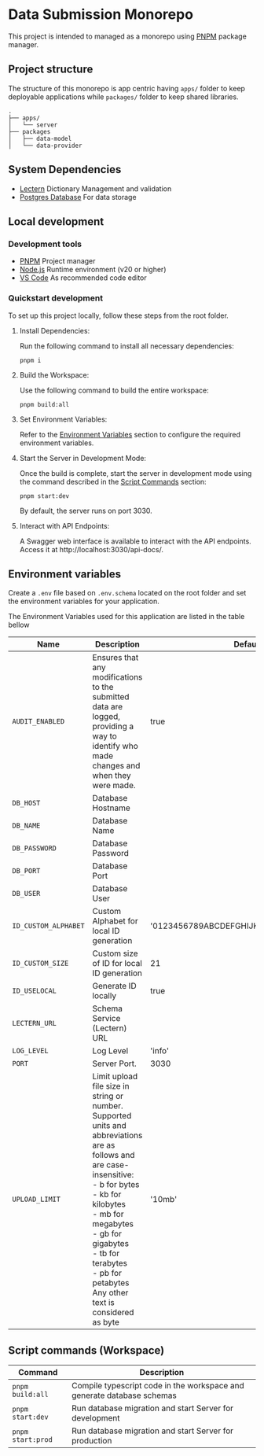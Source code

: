 # Data Submission Monorepo

This project is intended to managed as a monorepo using [PNPM](https://pnpm.io/) package manager.

## Project structure

The structure of this monorepo is app centric having `apps/` folder to keep deployable applications while `packages/` folder to keep shared libraries.

```
.
├── apps/
│   └── server
├── packages
│   ├── data-model
│   └── data-provider
```

## System Dependencies

- [Lectern](https://github.com/overture-stack/lectern) Dictionary Management and validation
- [Postgres Database](https://www.postgresql.org/) For data storage

## Local development

### Development tools

- [PNPM](https://pnpm.io/) Project manager
- [Node.js](https://nodejs.org/en) Runtime environment (v20 or higher)
- [VS Code](https://code.visualstudio.com/) As recommended code editor

### Quickstart development

To set up this project locally, follow these steps from the root folder.

1. Install Dependencies:

   Run the following command to install all necessary dependencies:

   ```
   pnpm i
   ```

2. Build the Workspace:

   Use the following command to build the entire workspace:

   ```
   pnpm build:all
   ```

3. Set Environment Variables:

   Refer to the [Environment Variables](#environment-variables) section to configure the required environment variables.

4. Start the Server in Development Mode:

   Once the build is complete, start the server in development mode using the command described in the [Script Commands](#script-commands-workspace) section:

   ```
   pnpm start:dev
   ```

   By default, the server runs on port 3030.

5. Interact with API Endpoints:

   A Swagger web interface is available to interact with the API endpoints. Access it at http://localhost:3030/api-docs/.

## Environment variables

Create a `.env` file based on `.env.schema` located on the root folder and set the environment variables for your application.

The Environment Variables used for this application are listed in the table bellow

| Name                 | Description                                                                                                                                                                                                                                                                                          | Default                                |
| -------------------- | ---------------------------------------------------------------------------------------------------------------------------------------------------------------------------------------------------------------------------------------------------------------------------------------------------- | -------------------------------------- |
| `AUDIT_ENABLED`      | Ensures that any modifications to the submitted data are logged, providing a way to identify who made changes and when they were made.                                                                                                                                                               | true                                   |
| `DB_HOST`            | Database Hostname                                                                                                                                                                                                                                                                                    |                                        |
| `DB_NAME`            | Database Name                                                                                                                                                                                                                                                                                        |                                        |
| `DB_PASSWORD`        | Database Password                                                                                                                                                                                                                                                                                    |                                        |
| `DB_PORT`            | Database Port                                                                                                                                                                                                                                                                                        |                                        |
| `DB_USER`            | Database User                                                                                                                                                                                                                                                                                        |                                        |
| `ID_CUSTOM_ALPHABET` | Custom Alphabet for local ID generation                                                                                                                                                                                                                                                              | '0123456789ABCDEFGHIJKLMNOPQRSTUVWXYZ' |
| `ID_CUSTOM_SIZE`     | Custom size of ID for local ID generation                                                                                                                                                                                                                                                            | 21                                     |
| `ID_USELOCAL`        | Generate ID locally                                                                                                                                                                                                                                                                                  | true                                   |
| `LECTERN_URL`        | Schema Service (Lectern) URL                                                                                                                                                                                                                                                                         |                                        |
| `LOG_LEVEL`          | Log Level                                                                                                                                                                                                                                                                                            | 'info'                                 |
| `PORT`               | Server Port.                                                                                                                                                                                                                                                                                         | 3030                                   |
| `UPLOAD_LIMIT`       | Limit upload file size in string or number. <br>Supported units and abbreviations are as follows and are case-insensitive: <br> - b for bytes<br> - kb for kilobytes<br>- mb for megabytes<br>- gb for gigabytes<br>- tb for terabytes<br>- pb for petabytes<br>Any other text is considered as byte | '10mb'                                 |

## Script commands (Workspace)

| Command           | Description                                                            |
| ----------------- | ---------------------------------------------------------------------- |
| `pnpm build:all`  | Compile typescript code in the workspace and generate database schemas |
| `pnpm start:dev`  | Run database migration and start Server for development                |
| `pnpm start:prod` | Run database migration and start Server for production                 |
